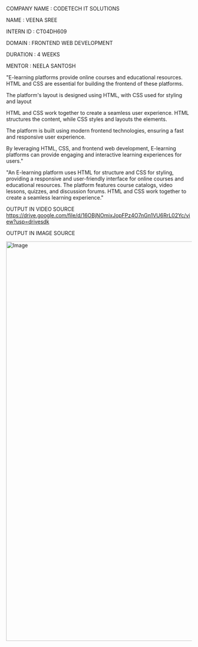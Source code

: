 COMPANY NAME : CODETECH IT SOLUTIONS

NAME : VEENA SREE

INTERN ID :  CT04DH609

DOMAIN : FRONTEND WEB DEVELOPMENT 

DURATION : 4 WEEKS 

MENTOR : NEELA SANTOSH

"E-learning platforms provide online courses and educational resources. HTML and CSS are essential for building the frontend of these platforms.

The platform's layout is designed using HTML, with CSS used for styling and layout

HTML and CSS work together to create a seamless user experience. HTML structures the content, while CSS styles and layouts the elements.

The platform is built using modern frontend technologies, ensuring a fast and responsive user experience.

By leveraging HTML, CSS, and frontend web development, E-learning platforms can provide engaging and interactive learning experiences for users."

"An E-learning platform uses HTML for structure and CSS for styling, providing a responsive and user-friendly interface for online courses and educational resources. The platform features course catalogs, video lessons, quizzes, and discussion forums. HTML and CSS work together to create a seamless learning experience."
 

OUTPUT IN VIDEO SOURCE
https://drive.google.com/file/d/16OBjNOmixJopFPz4O7nGn1VU6RrL02Yc/view?usp=drivesdk

OUTPUT IN IMAGE SOURCE

<img width="1920" height="1080" alt="Image" src="https://github.com/user-attachments/assets/8f0fc398-05a0-4ef8-9bfd-daa74acb5215" />
